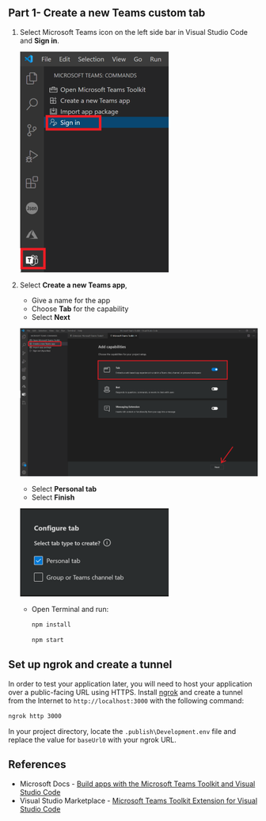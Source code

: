 ## Part 1- Create a new Teams custom tab

1. Select Microsoft Teams icon on the left side bar in Visual Studio Code and **Sign in**.

   ![Microsoft Teams Toolkit Extension for Visual Studio Code](/OneProductivityHub/Images/CreateTeamsTab-1.png)
   
1. Select **Create a new Teams app**, 
   * Give a name for the app 
   * Choose **Tab** for the capability
   * Select **Next**
   
   ![Microsoft Teams Toolkit Extension for Visual Studio Code](/OneProductivityHub/Images/CreateTeamsTab-2.png)
   
   * Select **Personal tab**
   * Select **Finish**
   
   ![Microsoft Teams Toolkit Extension for Visual Studio Code](/OneProductivityHub/Images/CreateTeamsTab-3.PNG)
   
   * Open Terminal and run:
   
      ```Bash
      npm install
      ```

      ```Bash
      npm start
      ```
## Set up ngrok and create a tunnel
In order to test your application later, you will need to host your application over a public-facing URL using HTTPS. Install [ngrok](https://ngrok.com/download) and create a tunnel from the Internet to `http://localhost:3000` with the following command:

```Bash
ngrok http 3000
```

In your project directory, locate the `.publish\Development.env` file and replace the value for `baseUrl0` with your ngrok URL.

## References
- Microsoft Docs - [Build apps with the Microsoft Teams Toolkit and Visual Studio Code](https://cda.ms/1Jj)
- Visual Studio Marketplace - [Microsoft Teams Toolkit Extension for Visual Studio Code](https://cda.ms/1Jj)